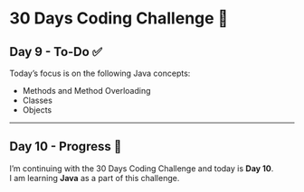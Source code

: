 # 30 Days Coding Challenge 🚀

## Day 9 - To-Do ✅

Today’s focus is on the following Java concepts:

- Methods and Method Overloading
- Classes
- Objects


---

## Day 10 - Progress 📘

I’m continuing with the 30 Days Coding Challenge and today is **Day 10**.  
I am learning **Java** as a part of this challenge.
